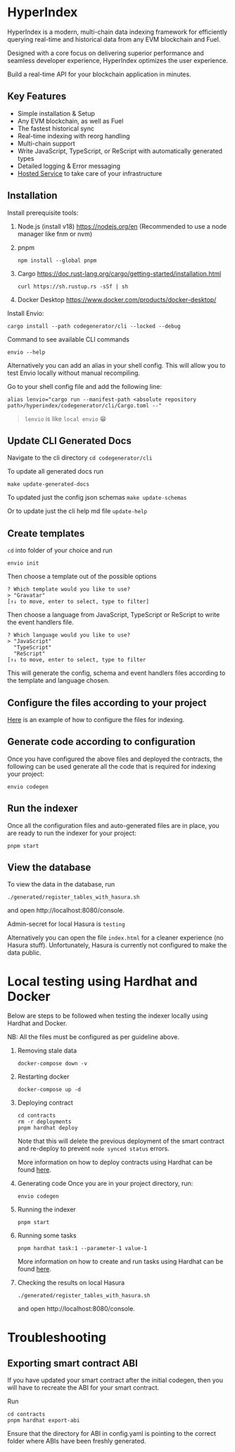 # HyperIndex

HyperIndex is a modern, multi-chain data indexing framework for efficiently querying real-time and historical data from any EVM blockchain and Fuel.

Designed with a core focus on delivering superior performance and seamless developer experience, HyperIndex optimizes the user experience.

Build a real-time API for your blockchain application in minutes.

## Key Features

- Simple installation & Setup
- Any EVM blockchain, as well as Fuel
- The fastest historical sync
- Real-time indexing with reorg handling
- Multi-chain support
- Write JavaScript, TypeScript, or ReScript with automatically generated types
- Detailed logging & Error messaging
- [Hosted Service](https://docs.envio.dev/docs/HyperIndex/hosted-service) to take care of your infrastructure

## Installation

Install prerequisite tools:

1. Node.js (install v18) https://nodejs.org/en
   (Recommended to use a node manager like fnm or nvm)
2. pnpm

   ```
   npm install --global pnpm
   ```

3. Cargo https://doc.rust-lang.org/cargo/getting-started/installation.html

   ```
   curl https://sh.rustup.rs -sSf | sh
   ```

4. Docker Desktop https://www.docker.com/products/docker-desktop/

Install Envio:

```
cargo install --path codegenerator/cli --locked --debug
```

Command to see available CLI commands

```
envio --help
```

Alternatively you can add an alias in your shell config. This will allow you to test Envio locally without manual recompiling.

Go to your shell config file and add the following line:

```
alias lenvio="cargo run --manifest-path <absolute repository path>/hyperindex/codegenerator/cli/Cargo.toml --"
```

> `lenvio` is like `local envio` 😁

## Update CLI Generated Docs

Navigate to the cli directory
`cd codegenerator/cli`

To update all generated docs run

`make update-generated-docs`

To updated just the config json schemas
`make update-schemas`

Or to update just the cli help md file
`update-help`

## Create templates

`cd` into folder of your choice and run

```
envio init
```

Then choose a template out of the possible options

```
? Which template would you like to use?
> "Gravatar"
[↑↓ to move, enter to select, type to filter]
```

Then choose a language from JavaScript, TypeScript or ReScript to write the event handlers file.

```
? Which language would you like to use?
> "JavaScript"
  "TypeScript"
  "ReScript"
[↑↓ to move, enter to select, type to filter
```

This will generate the config, schema and event handlers files according to the template and language chosen.

## Configure the files according to your project

[Here](codegenerator/templates/static/greeter_template/typescript/README.md) is an example of how to configure the files for indexing.

## Generate code according to configuration

Once you have configured the above files and deployed the contracts, the following can be used generate all the code that is required for indexing your project:

```
envio codegen
```

## Run the indexer

Once all the configuration files and auto-generated files are in place, you are ready to run the indexer for your project:

```
pnpm start
```

## View the database

To view the data in the database, run

```
./generated/register_tables_with_hasura.sh
```

and open http://localhost:8080/console.

Admin-secret for local Hasura is `testing`

Alternatively you can open the file `index.html` for a cleaner experience (no Hasura stuff). Unfortunately, Hasura is currently not configured to make the data public.

# Local testing using Hardhat and Docker

Below are steps to be followed when testing the indexer locally using Hardhat and Docker.

NB: All the files must be configured as per guideline above.

1. Removing stale data

   ```
   docker-compose down -v
   ```

2. Restarting docker

   ```
   docker-compose up -d
   ```

3. Deploying contract

   ```
   cd contracts
   rm -r deployments
   pnpm hardhat deploy
   ```

   Note that this will delete the previous deployment of the smart contract and re-deploy to prevent `node synced status` errors.

   More information on how to deploy contracts using Hardhat can be found [here](https://hardhat.org/hardhat-runner/docs/guides/deploying).

4. Generating code
   Once you are in your project directory, run:

   ```
   envio codegen
   ```

5. Running the indexer

   ```
   pnpm start
   ```

6. Running some tasks

   ```
   pnpm hardhat task:1 --parameter-1 value-1
   ```

   More information on how to create and run tasks using Hardhat can be found [here](https://hardhat.org/hardhat-runner/docs/advanced/create-task).

7. Checking the results on local Hasura
   ```
   ./generated/register_tables_with_hasura.sh
   ```
   and open http://localhost:8080/console.

# Troubleshooting

## Exporting smart contract ABI

If you have updated your smart contract after the initial codegen, then you will have to recreate the ABI for your smart contract.

Run

```
cd contracts
pnpm hardhat export-abi
```

Ensure that the directory for ABI in config.yaml is pointing to the correct folder where ABIs have been freshly generated.
